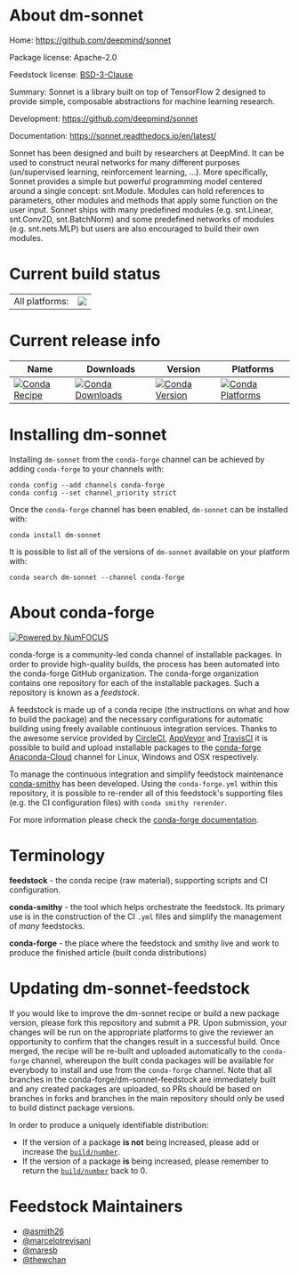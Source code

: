 About dm-sonnet
===============

Home: https://github.com/deepmind/sonnet

Package license: Apache-2.0

Feedstock license: [BSD-3-Clause](https://github.com/conda-forge/dm-sonnet-feedstock/blob/master/LICENSE.txt)

Summary: Sonnet is a library built on top of TensorFlow 2 designed to provide simple, composable abstractions for machine learning research.

Development: https://github.com/deepmind/sonnet

Documentation: https://sonnet.readthedocs.io/en/latest/

Sonnet has been designed and built by researchers at DeepMind.
 It can be used to construct neural networks for many different
 purposes (un/supervised learning, reinforcement learning, ...).
 More specifically, Sonnet provides a simple but powerful programming
 model centered around a single concept: snt.Module. Modules can hold
 references to parameters, other modules and methods that apply some
 function on the user input. Sonnet ships with many predefined modules
 (e.g. snt.Linear, snt.Conv2D, snt.BatchNorm) and some predefined networks
 of modules (e.g. snt.nets.MLP) but users are also encouraged to build their
 own modules.


Current build status
====================


<table><tr><td>All platforms:</td>
    <td>
      <a href="https://dev.azure.com/conda-forge/feedstock-builds/_build/latest?definitionId=7955&branchName=master">
        <img src="https://dev.azure.com/conda-forge/feedstock-builds/_apis/build/status/dm-sonnet-feedstock?branchName=master">
      </a>
    </td>
  </tr>
</table>

Current release info
====================

| Name | Downloads | Version | Platforms |
| --- | --- | --- | --- |
| [![Conda Recipe](https://img.shields.io/badge/recipe-dm--sonnet-green.svg)](https://anaconda.org/conda-forge/dm-sonnet) | [![Conda Downloads](https://img.shields.io/conda/dn/conda-forge/dm-sonnet.svg)](https://anaconda.org/conda-forge/dm-sonnet) | [![Conda Version](https://img.shields.io/conda/vn/conda-forge/dm-sonnet.svg)](https://anaconda.org/conda-forge/dm-sonnet) | [![Conda Platforms](https://img.shields.io/conda/pn/conda-forge/dm-sonnet.svg)](https://anaconda.org/conda-forge/dm-sonnet) |

Installing dm-sonnet
====================

Installing `dm-sonnet` from the `conda-forge` channel can be achieved by adding `conda-forge` to your channels with:

```
conda config --add channels conda-forge
conda config --set channel_priority strict
```

Once the `conda-forge` channel has been enabled, `dm-sonnet` can be installed with:

```
conda install dm-sonnet
```

It is possible to list all of the versions of `dm-sonnet` available on your platform with:

```
conda search dm-sonnet --channel conda-forge
```


About conda-forge
=================

[![Powered by NumFOCUS](https://img.shields.io/badge/powered%20by-NumFOCUS-orange.svg?style=flat&colorA=E1523D&colorB=007D8A)](http://numfocus.org)

conda-forge is a community-led conda channel of installable packages.
In order to provide high-quality builds, the process has been automated into the
conda-forge GitHub organization. The conda-forge organization contains one repository
for each of the installable packages. Such a repository is known as a *feedstock*.

A feedstock is made up of a conda recipe (the instructions on what and how to build
the package) and the necessary configurations for automatic building using freely
available continuous integration services. Thanks to the awesome service provided by
[CircleCI](https://circleci.com/), [AppVeyor](https://www.appveyor.com/)
and [TravisCI](https://travis-ci.com/) it is possible to build and upload installable
packages to the [conda-forge](https://anaconda.org/conda-forge)
[Anaconda-Cloud](https://anaconda.org/) channel for Linux, Windows and OSX respectively.

To manage the continuous integration and simplify feedstock maintenance
[conda-smithy](https://github.com/conda-forge/conda-smithy) has been developed.
Using the ``conda-forge.yml`` within this repository, it is possible to re-render all of
this feedstock's supporting files (e.g. the CI configuration files) with ``conda smithy rerender``.

For more information please check the [conda-forge documentation](https://conda-forge.org/docs/).

Terminology
===========

**feedstock** - the conda recipe (raw material), supporting scripts and CI configuration.

**conda-smithy** - the tool which helps orchestrate the feedstock.
                   Its primary use is in the construction of the CI ``.yml`` files
                   and simplify the management of *many* feedstocks.

**conda-forge** - the place where the feedstock and smithy live and work to
                  produce the finished article (built conda distributions)


Updating dm-sonnet-feedstock
============================

If you would like to improve the dm-sonnet recipe or build a new
package version, please fork this repository and submit a PR. Upon submission,
your changes will be run on the appropriate platforms to give the reviewer an
opportunity to confirm that the changes result in a successful build. Once
merged, the recipe will be re-built and uploaded automatically to the
`conda-forge` channel, whereupon the built conda packages will be available for
everybody to install and use from the `conda-forge` channel.
Note that all branches in the conda-forge/dm-sonnet-feedstock are
immediately built and any created packages are uploaded, so PRs should be based
on branches in forks and branches in the main repository should only be used to
build distinct package versions.

In order to produce a uniquely identifiable distribution:
 * If the version of a package **is not** being increased, please add or increase
   the [``build/number``](https://docs.conda.io/projects/conda-build/en/latest/resources/define-metadata.html#build-number-and-string).
 * If the version of a package **is** being increased, please remember to return
   the [``build/number``](https://docs.conda.io/projects/conda-build/en/latest/resources/define-metadata.html#build-number-and-string)
   back to 0.

Feedstock Maintainers
=====================

* [@asmith26](https://github.com/asmith26/)
* [@marcelotrevisani](https://github.com/marcelotrevisani/)
* [@maresb](https://github.com/maresb/)
* [@thewchan](https://github.com/thewchan/)

